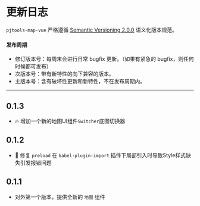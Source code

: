 # 更新日志

`pjtools-map-vue` 严格遵循 [Semantic Versioning 2.0.0](http://semver.org/lang/zh-CN/) 语义化版本规范。

#### 发布周期

- 修订版本号：每周末会进行日常 bugfix 更新。（如果有紧急的 bugfix，则任何时候都可发布）
- 次版本号：带有新特性的向下兼容的版本。
- 主版本号：含有破坏性更新和新特性，不在发布周期内。

---

## 0.1.3

- 🔥 增加一个新的地图UI组件`Switcher`底图切换器

## 0.1.2

- 🐞 修复 `preload` 在 `babel-plugin-import` 插件下局部引入时导致Style样式缺失引发报错问题

## 0.1.1

- 对外第一个版本，提供全新的 `地图` 组件
